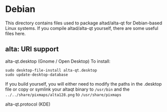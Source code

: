 
Debian
====================
This directory contains files used to package altad/alta-qt
for Debian-based Linux systems. If you compile altad/alta-qt yourself, there are some useful files here.

## alta: URI support ##


alta-qt.desktop  (Gnome / Open Desktop)
To install:

	sudo desktop-file-install alta-qt.desktop
	sudo update-desktop-database

If you build yourself, you will either need to modify the paths in
the .desktop file or copy or symlink your altaqt binary to `/usr/bin`
and the `../../share/pixmaps/alta128.png` to `/usr/share/pixmaps`

alta-qt.protocol (KDE)

